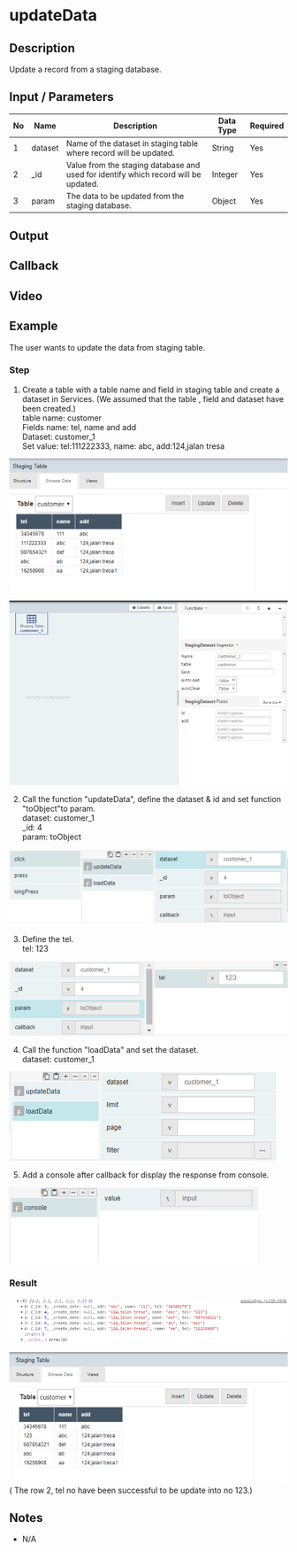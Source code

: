 ﻿# updateData 

## Description

Update a record from a staging database.

## Input / Parameters

| No | Name | Description | Data Type | Required |
| ------ | ------ | ------ |------ | ------ |
| 1 | dataset | Name of the dataset in staging table where record will be updated. | String | Yes  |
| 2 | _id | Value from the staging database and used for identify which record will be updated. | Integer | Yes  |
| 3 | param | The data to be updated from the staging database. | Object | Yes |

## Output

## Callback

## Video

## Example

The user wants to update the data from staging table.

### Step

1. Create a table with a table name and field in         staging table and      create a dataset in         Services. (We assumed that the table ,             field and dataset have been created.)
   <br>
   table name: customer<br>
   Fields name: tel, name and add<br>
   Dataset: customer_1<br>
   Set value: tel:111222333, name: abc, add:124,jalan tresa

  ![](./updatedata-step-1.png)
        
  ![](./updatedata-step-2.png)

2. Call the function "updateData", define the         dataset & id and set    function "toObject"to      param.
   <br>
   dataset: customer_1<br>
   _id: 4<br>
   param: toObject
   
  ![](./updatedata-step-3.png)
   
3. Define the tel.
   <br>
   tel: 123<br>
   
  ![](./updatedata-step-4.png)
   
4. Call the function "loadData" and set the dataset.
   <br>
   dataset: customer_1<br>
 
  ![](./updatedata-step-5.png)
   
5.  Add a console after callback for display the response from console.

  ![](./updatedata-step-6.png)
  
### Result

![](./updatedata-result-1.png)

![](./updatedata-result-2.png)
( The row 2, tel no have been successful to be update into no 123.)


## Notes

- N/A